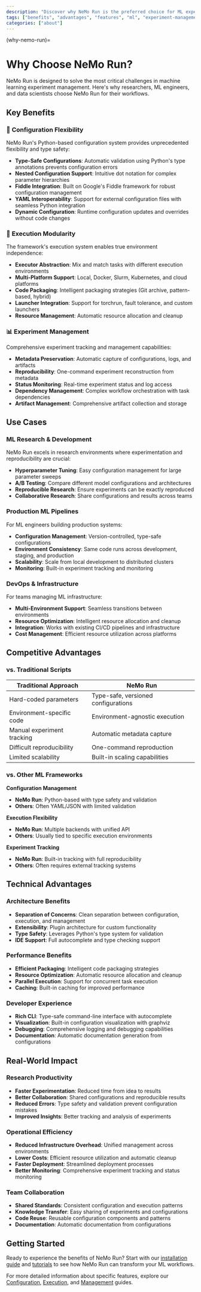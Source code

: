 ```yaml
---
description: "Discover why NeMo Run is the preferred choice for ML experiment management, featuring configuration flexibility, execution modularity, and comprehensive experiment tracking."
tags: ["benefits", "advantages", "features", "ml", "experiment-management", "why-choose"]
categories: ["about"]
---
```


(why-nemo-run)=

# Why Choose NeMo Run?

NeMo Run is designed to solve the most critical challenges in machine learning experiment management. Here's why researchers, ML engineers, and data scientists choose NeMo Run for their workflows.

## Key Benefits

### 🔧 **Configuration Flexibility**

NeMo Run's Python-based configuration system provides unprecedented flexibility and type safety:

- **Type-Safe Configurations**: Automatic validation using Python's type annotations prevents configuration errors
- **Nested Configuration Support**: Intuitive dot notation for complex parameter hierarchies
- **Fiddle Integration**: Built on Google's Fiddle framework for robust configuration management
- **YAML Interoperability**: Support for external configuration files with seamless Python integration
- **Dynamic Configuration**: Runtime configuration updates and overrides without code changes

### 🚀 **Execution Modularity**

The framework's execution system enables true environment independence:

- **Executor Abstraction**: Mix and match tasks with different execution environments
- **Multi-Platform Support**: Local, Docker, Slurm, Kubernetes, and cloud platforms
- **Code Packaging**: Intelligent packaging strategies (Git archive, pattern-based, hybrid)
- **Launcher Integration**: Support for torchrun, fault tolerance, and custom launchers
- **Resource Management**: Automatic resource allocation and cleanup

### 📊 **Experiment Management**

Comprehensive experiment tracking and management capabilities:

- **Metadata Preservation**: Automatic capture of configurations, logs, and artifacts
- **Reproducibility**: One-command experiment reconstruction from metadata
- **Status Monitoring**: Real-time experiment status and log access
- **Dependency Management**: Complex workflow orchestration with task dependencies
- **Artifact Management**: Comprehensive artifact collection and storage

## Use Cases

### **ML Research & Development**

NeMo Run excels in research environments where experimentation and reproducibility are crucial:

- **Hyperparameter Tuning**: Easy configuration management for large parameter sweeps
- **A/B Testing**: Compare different model configurations and architectures
- **Reproducible Research**: Ensure experiments can be exactly reproduced
- **Collaborative Research**: Share configurations and results across teams

### **Production ML Pipelines**

For ML engineers building production systems:

- **Configuration Management**: Version-controlled, type-safe configurations
- **Environment Consistency**: Same code runs across development, staging, and production
- **Scalability**: Scale from local development to distributed clusters
- **Monitoring**: Built-in experiment tracking and monitoring

### **DevOps & Infrastructure**

For teams managing ML infrastructure:

- **Multi-Environment Support**: Seamless transitions between environments
- **Resource Optimization**: Intelligent resource allocation and cleanup
- **Integration**: Works with existing CI/CD pipelines and infrastructure
- **Cost Management**: Efficient resource utilization across platforms

## Competitive Advantages

### **vs. Traditional Scripts**

| Traditional Approach | NeMo Run |
|---------------------|----------|
| Hard-coded parameters | Type-safe, versioned configurations |
| Environment-specific code | Environment-agnostic execution |
| Manual experiment tracking | Automatic metadata capture |
| Difficult reproducibility | One-command reproduction |
| Limited scalability | Built-in scaling capabilities |

### **vs. Other ML Frameworks**

**Configuration Management**
- **NeMo Run**: Python-based with type safety and validation
- **Others**: Often YAML/JSON with limited validation

**Execution Flexibility**
- **NeMo Run**: Multiple backends with unified API
- **Others**: Usually tied to specific execution environments

**Experiment Tracking**
- **NeMo Run**: Built-in tracking with full reproducibility
- **Others**: Often requires external tracking systems

## Technical Advantages

### **Architecture Benefits**

- **Separation of Concerns**: Clean separation between configuration, execution, and management
- **Extensibility**: Plugin architecture for custom functionality
- **Type Safety**: Leverages Python's type system for validation
- **IDE Support**: Full autocomplete and type checking support

### **Performance Benefits**

- **Efficient Packaging**: Intelligent code packaging strategies
- **Resource Optimization**: Automatic resource allocation and cleanup
- **Parallel Execution**: Support for concurrent task execution
- **Caching**: Built-in caching for improved performance

### **Developer Experience**

- **Rich CLI**: Type-safe command-line interface with autocomplete
- **Visualization**: Built-in configuration visualization with graphviz
- **Debugging**: Comprehensive logging and debugging capabilities
- **Documentation**: Automatic documentation generation from configurations

## Real-World Impact

### **Research Productivity**

- **Faster Experimentation**: Reduced time from idea to results
- **Better Collaboration**: Shared configurations and reproducible results
- **Reduced Errors**: Type safety and validation prevent configuration mistakes
- **Improved Insights**: Better tracking and analysis of experiments

### **Operational Efficiency**

- **Reduced Infrastructure Overhead**: Unified management across environments
- **Lower Costs**: Efficient resource utilization and automatic cleanup
- **Faster Deployment**: Streamlined deployment processes
- **Better Monitoring**: Comprehensive experiment tracking and status monitoring

### **Team Collaboration**

- **Shared Standards**: Consistent configuration and execution patterns
- **Knowledge Transfer**: Easy sharing of experiments and configurations
- **Code Reuse**: Reusable configuration components and patterns
- **Documentation**: Automatic documentation from configurations

## Getting Started

Ready to experience the benefits of NeMo Run? Start with our [installation guide](../get-started/install) and [tutorials](../get-started/tutorials) to see how NeMo Run can transform your ML workflows.

For more detailed information about specific features, explore our [Configuration](../guides/configuration), [Execution](../guides/execution), and [Management](../guides/management) guides.
